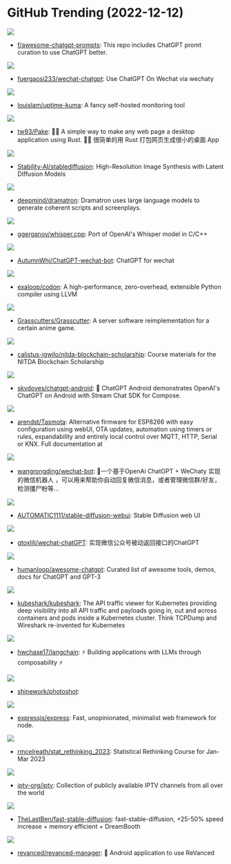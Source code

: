 # GitHub Trending (2022-12-12)

![](https://img.shields.io/badge/none-New%201-green?style=flat-square&logo=appveyor)
- [f/awesome-chatgpt-prompts](https://github.com/f/awesome-chatgpt-prompts): This repo includes ChatGPT promt curation to use ChatGPT better.

![](https://img.shields.io/badge/TypeScript-New%20657-green?style=flat-square&logo=appveyor)
- [fuergaosi233/wechat-chatgpt](https://github.com/fuergaosi233/wechat-chatgpt): Use ChatGPT On Wechat via wechaty

![](https://img.shields.io/badge/JavaScript-New%20331-green?style=flat-square&logo=appveyor)
- [louislam/uptime-kuma](https://github.com/louislam/uptime-kuma): A fancy self-hosted monitoring tool

![](https://img.shields.io/badge/Rust-New%20491-green?style=flat-square&logo=appveyor)
- [tw93/Pake](https://github.com/tw93/Pake): 🤱🏻 A simple way to make any web page a desktop application using Rust. 🤱🏻 很简单的用 Rust 打包网页生成很小的桌面 App

![](https://img.shields.io/badge/Python-New%20379-green?style=flat-square&logo=appveyor)
- [Stability-AI/stablediffusion](https://github.com/Stability-AI/stablediffusion): High-Resolution Image Synthesis with Latent Diffusion Models

![](https://img.shields.io/badge/Jupyter%20Notebook-New%2053-green?style=flat-square&logo=appveyor)
- [deepmind/dramatron](https://github.com/deepmind/dramatron): Dramatron uses large language models to generate coherent scripts and screenplays.

![](https://img.shields.io/badge/C-New%20328-green?style=flat-square&logo=appveyor)
- [ggerganov/whisper.cpp](https://github.com/ggerganov/whisper.cpp): Port of OpenAI's Whisper model in C/C++

![](https://img.shields.io/badge/TypeScript-New%20159-green?style=flat-square&logo=appveyor)
- [AutumnWhj/ChatGPT-wechat-bot](https://github.com/AutumnWhj/ChatGPT-wechat-bot): ChatGPT for wechat

![](https://img.shields.io/badge/C%2B%2B-New%20415-green?style=flat-square&logo=appveyor)
- [exaloop/codon](https://github.com/exaloop/codon): A high-performance, zero-overhead, extensible Python compiler using LLVM

![](https://img.shields.io/badge/Java-New%2069-green?style=flat-square&logo=appveyor)
- [Grasscutters/Grasscutter](https://github.com/Grasscutters/Grasscutter): A server software reimplementation for a certain anime game.

![](https://img.shields.io/badge/none-New%20673-green?style=flat-square&logo=appveyor)
- [calistus-igwilo/nitda-blockchain-scholarship](https://github.com/calistus-igwilo/nitda-blockchain-scholarship): Course materials for the NITDA Blockchain Scholarship

![](https://img.shields.io/badge/Kotlin-New%20113-green?style=flat-square&logo=appveyor)
- [skydoves/chatgpt-android](https://github.com/skydoves/chatgpt-android): 📱 ChatGPT Android demonstrates OpenAI's ChatGPT on Android with Stream Chat SDK for Compose.

![](https://img.shields.io/badge/C-New%2011-green?style=flat-square&logo=appveyor)
- [arendst/Tasmota](https://github.com/arendst/Tasmota): Alternative firmware for ESP8266 with easy configuration using webUI, OTA updates, automation using timers or rules, expandability and entirely local control over MQTT, HTTP, Serial or KNX. Full documentation at

![](https://img.shields.io/badge/JavaScript-New%20117-green?style=flat-square&logo=appveyor)
- [wangrongding/wechat-bot](https://github.com/wangrongding/wechat-bot): 🤖一个基于OpenAi ChatGPT + WeChaty 实现的微信机器人 ，可以用来帮助你自动回复微信消息，或者管理微信群/好友，检测僵尸粉等...

![](https://img.shields.io/badge/Python-New%20218-green?style=flat-square&logo=appveyor)
- [AUTOMATIC1111/stable-diffusion-webui](https://github.com/AUTOMATIC1111/stable-diffusion-webui): Stable Diffusion web UI

![](https://img.shields.io/badge/Go-New%2026-green?style=flat-square&logo=appveyor)
- [gtoxlili/wechat-chatGPT](https://github.com/gtoxlili/wechat-chatGPT): 实现微信公众号被动返回接口的ChatGPT

![](https://img.shields.io/badge/none-New%20281-green?style=flat-square&logo=appveyor)
- [humanloop/awesome-chatgpt](https://github.com/humanloop/awesome-chatgpt): Curated list of awesome tools, demos, docs for ChatGPT and GPT-3

![](https://img.shields.io/badge/Go-New%20185-green?style=flat-square&logo=appveyor)
- [kubeshark/kubeshark](https://github.com/kubeshark/kubeshark): The API traffic viewer for Kubernetes providing deep visibility into all API traffic and payloads going in, out and across containers and pods inside a Kubernetes cluster. Think TCPDump and Wireshark re-invented for Kubernetes

![](https://img.shields.io/badge/Python-New%2075-green?style=flat-square&logo=appveyor)
- [hwchase17/langchain](https://github.com/hwchase17/langchain): ⚡ Building applications with LLMs through composability ⚡

![](https://img.shields.io/badge/TypeScript-New%20341-green?style=flat-square&logo=appveyor)
- [shinework/photoshot](https://github.com/shinework/photoshot): 

![](https://img.shields.io/badge/JavaScript-New%2011-green?style=flat-square&logo=appveyor)
- [expressjs/express](https://github.com/expressjs/express): Fast, unopinionated, minimalist web framework for node.

![](https://img.shields.io/badge/none-New%2035-green?style=flat-square&logo=appveyor)
- [rmcelreath/stat_rethinking_2023](https://github.com/rmcelreath/stat_rethinking_2023): Statistical Rethinking Course for Jan-Mar 2023

![](https://img.shields.io/badge/JavaScript-New%20116-green?style=flat-square&logo=appveyor)
- [iptv-org/iptv](https://github.com/iptv-org/iptv): Collection of publicly available IPTV channels from all over the world

![](https://img.shields.io/badge/Python-New%2094-green?style=flat-square&logo=appveyor)
- [TheLastBen/fast-stable-diffusion](https://github.com/TheLastBen/fast-stable-diffusion): fast-stable-diffusion, +25-50% speed increase + memory efficient + DreamBooth

![](https://img.shields.io/badge/Dart-New%2032-green?style=flat-square&logo=appveyor)
- [revanced/revanced-manager](https://github.com/revanced/revanced-manager): 💊 Android application to use ReVanced

